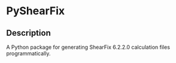 # PyShearFix

## Description
A Python package for generating ShearFix 6.2.2.0 calculation files programmatically.
